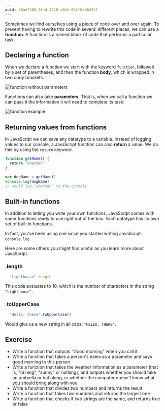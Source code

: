```yaml
---
uuid: 30ad7380-264d-4218-a62e-052f0ae6413f
---
```


Sometimes we find ourselves using a piece of code over and over again. To prevent having to rewrite this code in several different places, we can use a **function**. A function is a named block of code that performs a particular task.

## Declaring a function

When we declare a function we start with the keyword `function`, followed by a set of parentheses, and then the function **body**, which is wrapped in two curly brackets.

![function without parameters](https://cl.ly/28122V3k3l20/Image%202017-10-23%20at%208.51.06%20PM.png)

Functions can also take **parameters**. That is, when we call a function we can pass it the information it will need to complete its task:

![function example](https://cl.ly/0L2y1R3c0d3X/Image%202017-10-23%20at%208.43.56%20PM.png)


## Returning values from functions

In JavaScript we can save any datatype to a variable. Instead of logging values to our console, a JavaScript function can also **return** a value. We do this by using the `return` keyword.

```javascript
function getName() {
  return "Sherman"
}

var dogName = getName()
console.log(dogName)
// would log "Sherman" to the console
```

## Built-in functions

In addition to letting you write your own functions, JavaScript comes with some functions ready to use right out of the box. Each datatype has its own set of built in functions.

In fact, you've been using one since you started writing JavaScript: `console.log`.

Here are some others you might find useful as you learn more about JavaScript.

### .length

```javascript
  "Lighthouse".length
```
This code evaluates to 10, which is the number of characters in the string `"Lighthouse"`.

### .toUpperCase

```javascript
  "Hello, there".toUpperCase()  
```

Would give us a new string in all caps: `"HELLO, THERE"`.

## Exercise

- Write a function that outputs "Good morning" when you call it
- Write a function that takes a person's name as a parameter and says good morning to this person
- Write a function that takes the weather information as a parameter (that is, "raining", "sunny" or nothing), and outputs whether you should take an umbrella or hat along, or whether the computer doesn't know what you should bring along with you
- Write a function that divides two numbers and returns the result
- Write a function that takes two numbers and returns the largest one
- Write a function that checks if two strings are the same, and returns true or false
